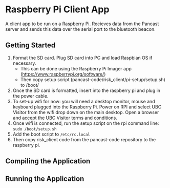 # Raspberry Pi Client App

A client app to be run on a Raspberry Pi. Recieves data from the Pancast server and sends this data over the serial port to the bluetooth beacon.

## Getting Started

1. Format the SD card. Plug SD card into PC and load Raspbian OS if necessary. 
    - This can be done using the Raspberry Pi Imager app (https://www.raspberrypi.org/software/)
    - Then copy setup script (pancast-code/risk_client/pi-setup/setup.sh) to /boot/
2. Once the SD card is formatted, insert into the raspberry pi and plug in the power cable.
3. To set-up wifi for now: you will need a desktop monitor, mouse and keyboard plugged into the Raspberry Pi. Power on RPI and select UBC Visitor from 
  the wifi drop down on the main desktop. Open a browser and accept the UBC Visitor terms and conditions.
4. Once wifi is connected, run the setup script on the rpi command line:
    `sudo /boot/setup.sh`
5. Add the boot script to `/etc/rc.local`
6. Then copy risk_client code from the pancast-code repository to the raspberry pi. 

## Compiling the Application

## Running the Application
